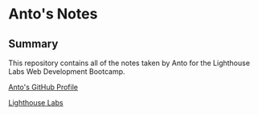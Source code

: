 # Anto's Notes

## Summary 

This repository contains all of the notes taken by Anto for the Lighthouse Labs Web Development Bootcamp.

[Anto's GitHub Profile](https://github.com/antotm99)

[Lighthouse Labs](https://www.lighthouselabs.ca/)